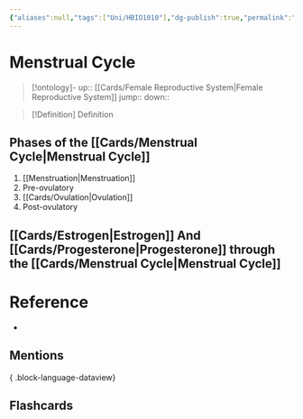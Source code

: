 ```yaml
---
{"aliases":null,"tags":["Uni/HBIO1010"],"dg-publish":true,"permalink":"/cards/menstrual-cycle/","dgPassFrontmatter":true}
---
```


# Menstrual Cycle

> [!ontology]-
> up:: [[Cards/Female Reproductive System\|Female Reproductive System]]
> jump:: 
> down:: 

> [!Definition] Definition

## Phases of the [[Cards/Menstrual Cycle\|Menstrual Cycle]]

1. [[Menstruation\|Menstruation]]
2. Pre-ovulatory
3. [[Cards/Ovulation\|Ovulation]]
4. Post-ovulatory

## [[Cards/Estrogen\|Estrogen]] And [[Cards/Progesterone\|Progesterone]] through the [[Cards/Menstrual Cycle\|Menstrual Cycle]]

# Reference

- 

## Mentions


{ .block-language-dataview}

## Flashcards